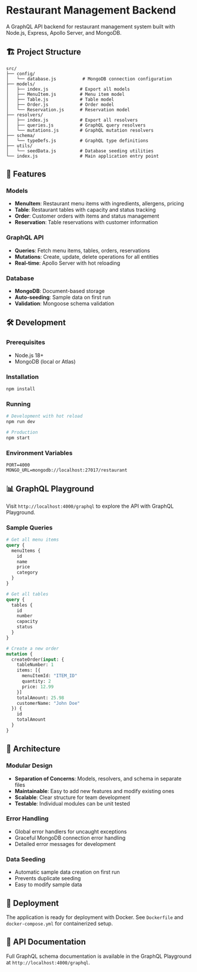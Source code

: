# Restaurant Management Backend

A GraphQL API backend for restaurant management system built with Node.js, Express, Apollo Server, and MongoDB.

## 🏗️ Project Structure

```
src/
├── config/
│   └── database.js          # MongoDB connection configuration
├── models/
│   ├── index.js            # Export all models
│   ├── MenuItem.js         # Menu item model
│   ├── Table.js            # Table model
│   ├── Order.js            # Order model
│   └── Reservation.js      # Reservation model
├── resolvers/
│   ├── index.js            # Export all resolvers
│   ├── queries.js          # GraphQL query resolvers
│   └── mutations.js        # GraphQL mutation resolvers
├── schema/
│   └── typeDefs.js         # GraphQL type definitions
├── utils/
│   └── seedData.js         # Database seeding utilities
└── index.js                # Main application entry point
```

## 🚀 Features

### Models
- **MenuItem**: Restaurant menu items with ingredients, allergens, pricing
- **Table**: Restaurant tables with capacity and status tracking
- **Order**: Customer orders with items and status management
- **Reservation**: Table reservations with customer information

### GraphQL API
- **Queries**: Fetch menu items, tables, orders, reservations
- **Mutations**: Create, update, delete operations for all entities
- **Real-time**: Apollo Server with hot reloading

### Database
- **MongoDB**: Document-based storage
- **Auto-seeding**: Sample data on first run
- **Validation**: Mongoose schema validation

## 🛠️ Development

### Prerequisites
- Node.js 18+
- MongoDB (local or Atlas)

### Installation
```bash
npm install
```

### Running
```bash
# Development with hot reload
npm run dev

# Production
npm start
```

### Environment Variables
```env
PORT=4000
MONGO_URL=mongodb://localhost:27017/restaurant
```

## 📊 GraphQL Playground

Visit `http://localhost:4000/graphql` to explore the API with GraphQL Playground.

### Sample Queries

```graphql
# Get all menu items
query {
  menuItems {
    id
    name
    price
    category
  }
}

# Get all tables
query {
  tables {
    id
    number
    capacity
    status
  }
}

# Create a new order
mutation {
  createOrder(input: {
    tableNumber: 1
    items: [{
      menuItemId: "ITEM_ID"
      quantity: 2
      price: 12.99
    }]
    totalAmount: 25.98
    customerName: "John Doe"
  }) {
    id
    totalAmount
  }
}
```

## 🔧 Architecture

### Modular Design
- **Separation of Concerns**: Models, resolvers, and schema in separate files
- **Maintainable**: Easy to add new features and modify existing ones
- **Scalable**: Clear structure for team development
- **Testable**: Individual modules can be unit tested

### Error Handling
- Global error handlers for uncaught exceptions
- Graceful MongoDB connection error handling
- Detailed error messages for development

### Data Seeding
- Automatic sample data creation on first run
- Prevents duplicate seeding
- Easy to modify sample data

## 🚀 Deployment

The application is ready for deployment with Docker. See `Dockerfile` and `docker-compose.yml` for containerized setup.

## 📝 API Documentation

Full GraphQL schema documentation is available in the GraphQL Playground at `http://localhost:4000/graphql`.